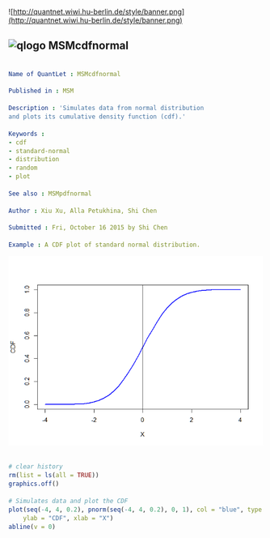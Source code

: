 
![http://quantnet.wiwi.hu-berlin.de/style/banner.png](http://quantnet.wiwi.hu-berlin.de/style/banner.png)

## ![qlogo](http://quantnet.wiwi.hu-berlin.de/graphics/quantlogo.png) **MSMcdfnormal**


```yaml

Name of QuantLet : MSMcdfnormal

Published in : MSM

Description : 'Simulates data from normal distribution
and plots its cumulative density function (cdf).'

Keywords : 
- cdf
- standard-normal
- distribution
- random
- plot

See also : MSMpdfnormal

Author : Xiu Xu, Alla Petukhina, Shi Chen

Submitted : Fri, October 16 2015 by Shi Chen

Example : A CDF plot of standard normal distribution.

```


![Picture1](MSMcdfnormal.png)


```R

# clear history
rm(list = ls(all = TRUE))
graphics.off()

# Simulates data and plot the CDF
plot(seq(-4, 4, 0.2), pnorm(seq(-4, 4, 0.2), 0, 1), col = "blue", type = "l", lwd = 2.5, 
    ylab = "CDF", xlab = "X")
abline(v = 0) 

```
